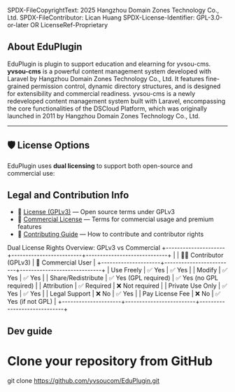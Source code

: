 SPDX-FileCopyrightText: 2025 Hangzhou Domain Zones Technology Co., Ltd.
SPDX-FileContributor: Lican Huang
SPDX-License-Identifier: GPL-3.0-or-later OR LicenseRef-Proprietary
 
## About EduPlugin
  
EduPlugin is plugin to support education  and elearning for yvsou-cms.
**yvsou-cms** is a powerful content management system developed with Laravel by Hangzhou Domain Zones Technology Co., Ltd.  It features fine-grained permission control, dynamic directory structures, and is designed for extensibility and commercial readiness.  yvsou-cms is a newly redeveloped content management system built with Laravel, encompassing the core functionalities of the DSCloud Platform, which was originally launched in 2011 by Hangzhou Domain Zones Technology Co., Ltd.

---
  

## 🛡️ License Options

EduPlugin uses **dual licensing** to support both open-source and commercial use:

 ## Legal and Contribution Info

- 📜 [License (GPLv3)](./LICENSE.txt) — Open source terms under GPLv3  
- 💼 [Commercial License](./COMMERCIAL-LICENSE.md) — Terms for commercial usage and premium features  
- 🤝 [Contributing Guide](./CONTRIBUTING.md) — How to contribute and contributor rights  


 Dual License Rights Overview: GPLv3 vs Commercial
+---------------------+-------------------------+-----------------------------+
|                     | 👩‍💻 Contributor (GPLv3)  | 💼 Commercial User           |
+---------------------+-------------------------+-----------------------------+
| Use Freely          | ✅ Yes                  | ✅ Yes                      |
| Modify              | ✅ Yes                  | ✅ Yes                      |
| Share/Redistribute  | ✅ Yes (GPL required)   | ✅ Yes (no GPL required)    |
| Attribution         | ✅ Required             | ❌ Not required             |
| Private Use Only    | ✅ Yes                  | ✅ Yes                      |
| Legal Support       | ❌ No                   | ✅ Yes                      |
| Pay License Fee     | ❌ No                   | ✅ Yes (if not GPL)         |
+---------------------+-------------------------+-----------------------------+

## Dev guide

# Clone your repository from GitHub
git clone https://github.com/yvsoucom/EduPlugin.git

 
 
 
 
 

 